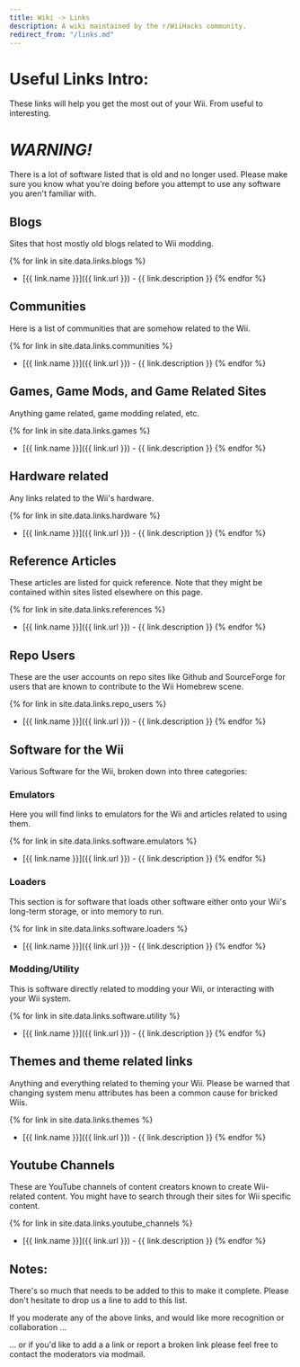 ```yaml
---
title: Wiki -> Links
description: A wiki maintained by the r/WiiHacks community.
redirect_from: "/links.md"
---
```


# Useful Links Intro:

  These links will help you get the most out of your Wii. From useful to interesting.

# ***WARNING!***

  There is a lot of software listed that is old and no longer used. Please make sure you know what you're doing before you attempt to use any software you aren't familiar with.

## Blogs

  Sites that host mostly old blogs related to Wii modding.

{% for link in site.data.links.blogs %}
  * [{{ link.name }}]({{ link.url }}) - {{ link.description }}
{% endfor %}

## Communities

  Here is a list of communities that are somehow related to the Wii.

{% for link in site.data.links.communities %}
  * [{{ link.name }}]({{ link.url }}) - {{ link.description }}
{% endfor %}

## Games, Game Mods, and Game Related Sites

  Anything game related, game modding related, etc.

{% for link in site.data.links.games %}
  * [{{ link.name }}]({{ link.url }}) - {{ link.description }}
{% endfor %}

## Hardware related

  Any links related to the Wii's hardware.

{% for link in site.data.links.hardware %}
  * [{{ link.name }}]({{ link.url }}) - {{ link.description }}
{% endfor %}

## Reference Articles

  These articles are listed for quick reference. Note that they might be contained within sites listed elsewhere on this page.

{% for link in site.data.links.references %}
  * [{{ link.name }}]({{ link.url }}) - {{ link.description }}
{% endfor %}

## Repo Users

  These are the user accounts on repo sites like Github and SourceForge for users that are known to contribute to the Wii Homebrew scene.

{% for link in site.data.links.repo_users %}
  * [{{ link.name }}]({{ link.url }}) - {{ link.description }}
{% endfor %}

## Software for the Wii

  Various Software for the Wii, broken down into three categories:

### Emulators

  Here you will find links to emulators for the Wii and articles related to using them.

{% for link in site.data.links.software.emulators %}
  * [{{ link.name }}]({{ link.url }}) - {{ link.description }}
{% endfor %}

### Loaders

  This section is for software that loads other software either onto your Wii's long-term storage, or into memory to run.

{% for link in site.data.links.software.loaders %}
  * [{{ link.name }}]({{ link.url }}) - {{ link.description }}
{% endfor %}

### Modding/Utility

  This is software directly related to modding your Wii, or interacting with your Wii system.

{% for link in site.data.links.software.utility %}
  * [{{ link.name }}]({{ link.url }}) - {{ link.description }}
{% endfor %}

## Themes and theme related links

  Anything and everything related to theming your Wii. Please be warned that changing system menu attributes has been a common cause for bricked Wiis.

{% for link in site.data.links.themes %}
  * [{{ link.name }}]({{ link.url }}) - {{ link.description }}
{% endfor %}

## Youtube Channels

  These are YouTube channels of content creators known to create Wii-related content. You might have to search through their sites for Wii specific content.

{% for link in site.data.links.youtube_channels %}
  * [{{ link.name }}]({{ link.url }}) - {{ link.description }}
{% endfor %}

## Notes:

  There's so much that needs to be added to this to make it complete. Please don't hesitate to drop us a line to add to this list.

  If you moderate any of the above links, and would like more recognition or collaboration ...

  ... or if you'd like to add a a link or report a broken link please feel free to contact the moderators via modmail.